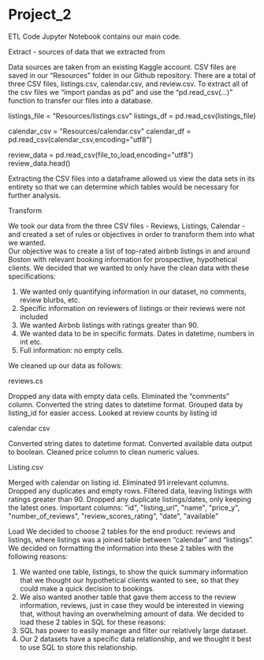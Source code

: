 # Project_2

ETL Code Jupyter Notebook contains our main code.

Extract - sources of data that we extracted from 

Data sources are taken from an existing Kaggle account. CSV files are saved in our “Resources” folder in our Github repository. There are a total of three CSV files, listings.csv, calendar.csv, and review.csv.
To extract all of the csv files we “import pandas as pd” and use the “pd.read_csv(...)” function to transfer our files into a database.

listings_file = "Resources/listings.csv"
listings_df = pd.read_csv(listings_file)

calendar_csv = "Resources/calendar.csv"
calendar_df = pd.read_csv(calendar_csv,encoding="utf8")

review_data = pd.read_csv(file_to_load,encoding="utf8")
review_data.head()

Extracting the CSV files into a dataframe allowed us view the data sets in its entirety so that we can determine which tables would be necessary for further analysis. 





Transform

We took our data from the three CSV files - Reviews, Listings, Calendar - and created a set of rules or objectives in order to transform them into what we wanted.  
Our objective was to create a list of top-rated airbnb listings in and around Boston with relevant booking information for prospective, hypothetical clients.
We decided that we wanted to only have the clean data with these specifications:
1. We wanted only quantifying information in our dataset, no comments, review blurbs, etc.
2. Specific information on reviewers of listings or their reviews were not included
3. We wanted Airbnb listings with ratings greater than 90.
4. We wanted data to be in specific formats.  Dates in datetime, numbers in int etc.
5. Full information: no empty cells.

We cleaned up our data as follows:

reviews.cs

Dropped any data with empty data cells.
Eliminated the “comments” column.
Converted the string dates to datetime format.
Grouped data by listing_id for easier access.
Looked at review counts by listing id

calendar csv

Converted string dates to datetime format.
Converted available data output to boolean.
Cleaned price column to clean numeric values.

Listing.csv

Merged with calendar on listing id.
Eliminated 91 irrelevant columns.
Dropped any duplicates and empty rows.
Filtered data, leaving listings with ratings greater than 90.
Dropped any duplicate listings/dates, only keeping the latest ones.
Important columns: "id", "listing_url", "name", "price_y", "number_of_reviews", "review_scores_rating", "date", "available"

Load
We decided to choose 2 tables for the end product: reviews and listings, where listings was a joined table between “calendar” and “listings”.
We decided on formatting the information into these 2 tables with the following reasons:
1. We wanted one table, listings, to show the quick summary information that we thought our hypothetical clients wanted to see, so that they could make a quick decision to bookings.
2. We also wanted another table that gave them access to the review information, reviews, just in case they would be interested in viewing that, without having an overwhelming amount of data.
We decided to load these 2 tables in SQL for these reasons:
1. SQL has power to easily manage and filter our relatively large dataset.
2. Our 2 datasets have a specific data relationship, and we thought it best to use SQL to store this relationship.
